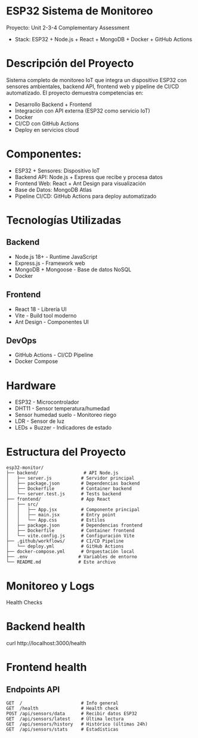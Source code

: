 # ESP32 Sistema de Monitoreo
Proyecto: Unit 2-3-4 Complementary Assessment

- Stack: ESP32 + Node.js + React + MongoDB + Docker + GitHub Actions

# Descripción del Proyecto
Sistema completo de monitoreo IoT que integra un dispositivo ESP32 con sensores ambientales, backend API, frontend web y pipeline de CI/CD automatizado. El proyecto demuestra competencias en:

- Desarrollo Backend + Frontend
- Integración con API externa (ESP32 como servicio IoT)
- Docker
- CI/CD con GitHub Actions
- Deploy en servicios cloud

# Componentes:

- ESP32 + Sensores: Dispositivo IoT
- Backend API: Node.js + Express que recibe y procesa datos
- Frontend Web: React + Ant Design para visualización
- Base de Datos: MongoDB Atlas
- Pipeline CI/CD: GitHub Actions para deploy automatizado

# Tecnologías Utilizadas

##  Backend

- Node.js 18+ - Runtime JavaScript
- Express.js - Framework web
- MongoDB + Mongoose - Base de datos NoSQL
- Docker

## Frontend

- React 18 - Librería UI
- Vite - Build tool moderno
- Ant Design - Componentes UI

## DevOps

- GitHub Actions - CI/CD Pipeline
- Docker Compose

# Hardware

- ESP32 - Microcontrolador
- DHT11 - Sensor temperatura/humedad
- Sensor humedad suelo - Monitoreo riego
- LDR - Sensor de luz
- LEDs + Buzzer - Indicadores de estado

# Estructura del Proyecto
```
esp32-monitor/
├── backend/                 # API Node.js
│   ├── server.js           # Servidor principal
│   ├── package.json        # Dependencias backend
│   ├── Dockerfile          # Container backend
│   └── server.test.js      # Tests backend
├── frontend/               # App React
│   ├── src/
│   │   ├── App.jsx         # Componente principal
│   │   ├── main.jsx        # Entry point
│   │   └── App.css         # Estilos
│   ├── package.json        # Dependencias frontend
│   ├── Dockerfile          # Container frontend
│   └── vite.config.js      # Configuración Vite
├── .github/workflows/      # CI/CD Pipeline
│   └── deploy.yml          # GitHub Actions
├── docker-compose.yml      # Orquestación local
├── .env                   # Variables de entorno
└── README.md              # Este archivo
```

# Monitoreo y Logs

Health Checks
# Backend health
curl http://localhost:3000/health

# Frontend health

## Endpoints API
```
GET  /                      # Info general
GET  /health                # Health check
POST /api/sensors/data      # Recibir datos ESP32
GET  /api/sensors/latest    # Última lectura
GET  /api/sensors/history   # Histórico (últimas 24h)
GET  /api/sensors/stats     # Estadísticas
```